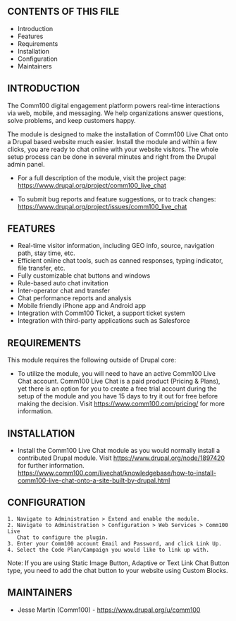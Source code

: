CONTENTS OF THIS FILE
---------------------

 * Introduction
 * Features
 * Requirements
 * Installation
 * Configuration
 * Maintainers


INTRODUCTION
------------

The Comm100 digital engagement platform powers real-time interactions via web,
mobile, and messaging. We help organizations answer questions, solve problems,
and keep customers happy.

The module is designed to make the installation of Comm100 Live Chat onto a
Drupal based website much easier. Install the module and within a few clicks,
you are ready to chat online with your website visitors. The whole setup
process can be done in several minutes and right from the Drupal admin panel.

 * For a full description of the module, visit the project page:
   https://www.drupal.org/project/comm100_live_chat

 * To submit bug reports and feature suggestions, or to track changes:
   https://www.drupal.org/project/issues/comm100_live_chat


FEATURES
--------

 * Real-time visitor information, including GEO info, source, navigation path,
   stay time, etc.
 * Efficient online chat tools, such as canned responses, typing indicator, file
   transfer, etc.
 * Fully customizable chat buttons and windows
 * Rule-based auto chat invitation
 * Inter-operator chat and transfer
 * Chat performance reports and analysis
 * Mobile friendly iPhone app and Android app
 * Integration with Comm100 Ticket, a support ticket system
 * Integration with third-party applications such as Salesforce


REQUIREMENTS
------------

This module requires the following outside of Drupal core:

 * To utilize the module, you will need to have an active Comm100 Live Chat
   account. Comm100 Live Chat is a paid product (Pricing & Plans), yet there is
   an option for you to create a free trial account during the setup of the
   module and you have 15 days to try it out for free before making the
   decision. Visit https://www.comm100.com/pricing/ for more information.


INSTALLATION
------------

 * Install the Comm100 Live Chat module as you would normally install a
   contributed Drupal module. Visit
   https://www.drupal.org/node/1897420 for further information.
   https://www.comm100.com/livechat/knowledgebase/how-to-install-comm100-live-chat-onto-a-site-built-by-drupal.html


CONFIGURATION
-------------

    1. Navigate to Administration > Extend and enable the module.
    2. Navigate to Administration > Configuration > Web Services > Comm100 Live
       Chat to configure the plugin.
    3. Enter your Comm100 account Email and Password, and click Link Up.
    4. Select the Code Plan/Campaign you would like to link up with.

Note: If you are using Static Image Button, Adaptive or Text Link Chat Button
type, you need to add the chat button to your website using Custom Blocks.


MAINTAINERS
-----------

 * Jesse Martin (Comm100) - https://www.drupal.org/u/comm100
